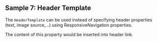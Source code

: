 ## Sample 7: Header Template

The `HeaderTemplate` can be used instead of specifying header properties (text, image source,...)  using ResponsiveNavigation properties.

The content of this property would be inserted into header link.